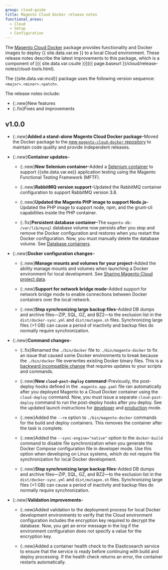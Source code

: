 ```yaml
---
group: cloud-guide
title: Magento Cloud Docker release notes
functional_areas:
  - Cloud
  - Setup
  - Configuration
---
```


The [Magento Cloud Docker](https://github.com/magento/magento-cloud-docker) package provides functionality and Docker images to deploy {{ site.data.var.ee }} to a local Cloud environment. These release notes describe the latest improvements to this package, which is a component of [{{ site.data.var.csuite }}]({{ page.baseurl }}/cloud/release-notes/cloud-tools.html).

The {{site.data.var.mcd}} package uses the following version sequence: `<major>.<minor>.<patch>`.

The release notes include:

-  {:.new}New features
-  {:.fix}Fixes and improvements

## v1.0.0

-  {:.new}**Added a stand-alone Magento Cloud Docker package**–Moved the Docker package to the [new `magento-cloud-docker` repository](https://github.com/magento/magento-cloud-docker) to maintain code quality and provide independent releases.<!--MAGECLOUD-3986-->

-  {:.new}**Container updates**–

   -  {:.new}**New Selenium container**–Added a [Selenium container]({{site.baseurl}}/cloud/docker/docker-containers-service.html#selenium-container) to support {{site.data.var.ee}} application testing using the Magento Functional Testing Framework (MFTF).<!--MAGECLOUD-4040-->

   -  {:.new}**RabbitMQ version support**–Updated the RabbitMQ container configuration to support RabbitMQ version 3.8.<!--MAGECLOUD-4674-->

   -  {:.new}**Updated the Magento PHP image to support Node.js**–Updated the PHP image to support node, npm, and the grunt-cli capabilities inside the PHP container.<!--MAGECLOUD-3953-->

   -  {:.fix}**Persistent database container**–The `magento-db: /var/lib/mysql` database volume now persists after you stop and remove the Docker configuration and restores when you restart the Docker configuration. Now, you must manually delete the database volume. See [Database containers].<!--MAGECLOUD-3978-->

-  {:.new}**Docker configuration changes**–

   -  {:.new}**Manage mounts and volumes for your project**–Added the ability manage mounts and volumes when launching a Docker environment for local development. See [Sharing Magento Cloud project data].<!--MAGECLOUD-3248-->

   -  {:.new}**Support for network bridge mode**–Added support for network bridge mode to enable connections between Docker containers over the local network.<!--MAGECLOUD-4165-->

   -  {:.new}**Stop synchronizing large backup files**–Added DB dumps and archive files—ZIP, SQL, GZ, and BZ2—to the exclusion list in the `dist/docker-sync.yml` and `dist/mutagen.sh` files. Synchronizing large files (>1 GB) can cause a period of inactivity and backup files do normally require synchronization.<!--MAGECLOUD-3979-->

-  {:.new}**Command changes**–

   -  {:.fix}Renamed the `./bin/docker` file to `./bin/magento-docker` to fix an issue that caused some Docker environments to break because the `./bin/docker` file overwrites existing Docker binary files. This is a [backward incompatible change] that requires updates to your scripts and commands.<!-- MAGECLOUD-4038 -->

   -  {:.new}**New `cloud-post-deploy` command**–Previously, the post-deploy hooks defined in the `.magento.app.yaml` file ran automatically after you deployed Magento to a Cloud Docker container using the `cloud-deploy` command. Now, you must issue a separate `cloud-post-deploy` command to run the post-deploy hooks after you deploy. See the updated launch instructions for [developer] and [production] mode.<!--MAGECLOUD-3996-->

   -  {:.new}Added the `--rm` option to `./bin/magento-docker` commands for the build and deploy containers. This removes the container after the task is complete.<!--MAGECLOUD-4205-->

   -  {:.new}Added the `--sync-engine="native"` option to the `docker-build` command to disable file synchronization when you generate the Docker Compose configuration file in developer mode. Use this option when developing on Linux systems, which do not require file synchronization for local Docker development.<!--MAGECLOUD-4351-->

   -  {:.new}**Stop synchronizing large backup files**–Added DB dumps and archive files—ZIP, SQL, GZ, and BZ2—to the exclusion list in the `dist/docker-sync.yml` and `dist/mutagen.sh` files. Synchronizing large files (>1 GB) can cause a period of inactivity and backup files do normally require synchronization.<!--MAGECLOUD-3979-->

-  {:.new}**Validation improvements**–

   -  {:.new}Added validation to the deployment process for local Docker development environments to verify that the Cloud environment configuration includes the encryption key required to decrypt the database.  Now, you get an error message in the log if the environment configuration does not specify a value for the encryption key.<!--MAGECLOUD-4423-->

   -  {:.new}Added a container health check to the Elasticsearch service to ensure that the service is ready before continuing with build and deploy processing. If the health check returns an error, the container restarts automatically.<!--MAGECLOUD-4456-->

[Sharing Magento Cloud project data]: {{site.baseurl}}/cloud/docker/docker-containers.html#sharing-magento-cloud-project-data
[Database containers]: {{site.baseurl}}/cloud/docker/docker-containers-service.html#database-container
[developer]: {{site.baseurl}}/cloud/docker/docker-mode-developer.html
[production]: {{site.baseurl}}/cloud/docker/docker-mode-production.html
[backward incompatible change]: {{site.baseurl}}/cloud/release-notes/backware-incompatible-changes.html#docker-updates

